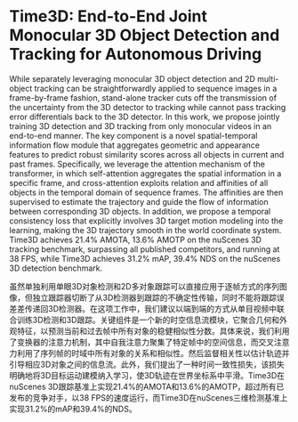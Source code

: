 # Time3D: End-to-End Joint Monocular 3D Object Detection and Tracking for Autonomous Driving

While separately leveraging monocular 3D object detection and 2D multi-object tracking can be straightforwardly applied to sequence images in a frame-by-frame fashion, stand-alone tracker cuts off the transmission of the uncertainty from the 3D detector to tracking while cannot pass tracking error differentials back to the 3D detector. In this work, we propose jointly training 3D detection and 3D tracking from only monocular videos in an end-to-end manner. The key component is a novel spatial-temporal information flow module that aggregates geometric and appearance features to predict robust similarity scores across all objects in current and past frames. Specifically, we leverage the attention mechanism of the transformer, in which self-attention aggregates the spatial information in a specific frame, and cross-attention exploits relation and affinities of all objects in the temporal domain of sequence frames. The affinities are then supervised to estimate the trajectory and guide the flow of information between corresponding 3D objects. In addition, we propose a temporal consistency loss that explicitly involves 3D target motion modeling into the learning, making the 3D trajectory smooth in the world coordinate system. Time3D achieves 21.4\% AMOTA, 13.6\% AMOTP on the nuScenes 3D tracking benchmark, surpassing all published competitors, and running at 38 FPS, while Time3D achieves 31.2\% mAP, 39.4\% NDS on the nuScenes 3D detection benchmark.

虽然单独利用单眼3D对象检测和2D多对象跟踪可以直接应用于逐帧方式的序列图像，但独立跟踪器切断了从3D检测器到跟踪的不确定性传输，同时不能将跟踪误差差传递回3D检测器。在这项工作中，我们建议以端到端的方式从单目视频中联合训练3D检测和3D跟踪。关键组件是一个新的时空信息流模块，它聚合几何和外观特征，以预测当前和过去帧中所有对象的稳健相似性分数。具体来说，我们利用了变换器的注意力机制，其中自我注意力聚集了特定帧中的空间信息，而交叉注意力利用了序列帧的时域中所有对象的关系和相似性。然后监督相关性以估计轨迹并引导相应3D对象之间的信息流。此外，我们提出了一种时间一致性损失，该损失明确地将3D目标运动建模纳入学习，使3D轨迹在世界坐标系中平滑。Time3D在nuScenes 3D跟踪基准上实现21.4%的AMOTA和13.6%的AMOTP，超过所有已发布的竞争对手，以38 FPS的速度运行，而Time3D在nuScenes三维检测基准上实现31.2%的mAP和39.4%的NDS。